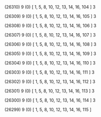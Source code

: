 (26310) 9 (0) [ 1, 5, 8, 10, 12, 13, 14, 16, 104 ] 3 


(26309) 9 (0) [ 1, 5, 8, 10, 12, 13, 14, 16, 105 ] 3 


(26308) 9 (0) [ 1, 5, 8, 10, 12, 13, 14, 16, 106 ] 3 


(26307) 9 (0) [ 1, 5, 8, 10, 12, 13, 14, 16, 107 ] 3 


(26306) 9 (0) [ 1, 5, 8, 10, 12, 13, 14, 16, 108 ] 3 


(26305) 9 (0) [ 1, 5, 8, 10, 12, 13, 14, 16, 109 ] 3 


(26304) 9 (0) [ 1, 5, 8, 10, 12, 13, 14, 16, 110 ] 3 


(26303) 9 (0) [ 1, 5, 8, 10, 12, 13, 14, 16, 111 ] 3 


(26302) 9 (0) [ 1, 5, 8, 10, 12, 13, 14, 16, 112 ] 3 


(26301) 9 (0) [ 1, 5, 8, 10, 12, 13, 14, 16, 113 ] 3 


(26300) 9 (0) [ 1, 5, 8, 10, 12, 13, 14, 16, 114 ] 3 


(26299) 9 (0) [ 1, 5, 8, 10, 12, 13, 14, 16, 115 ]  

